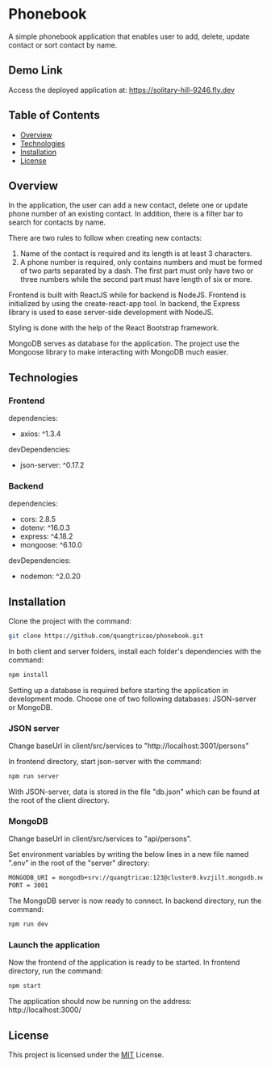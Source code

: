 # Phonebook

A simple phonebook application that enables user to add, delete, update contact or sort contact by name.

## Demo Link

Access the deployed application at: https://solitary-hill-9246.fly.dev

## Table of Contents

- [Overview](#overview)
- [Technologies](#technologies)
- [Installation](#installation)
- [License](#license)

## Overview

In the application, the user can add a new contact, delete one or update phone number of an existing contact.
In addition, there is a filter bar to search for contacts by name.

There are two rules to follow when creating new contacts:
1. Name of the contact is required and its length is at least 3 characters.
2. A phone number is required, only contains numbers and must be formed of two parts separated by a dash.
The first part must only have two or three numbers while the second part must have length of six or more.

Frontend is built with ReactJS while for backend is NodeJS. Frontend is initialized by using the create-react-app tool.
In backend, the Express library is used to ease server-side development with NodeJS.

Styling is done with the help of the React Bootstrap framework.

MongoDB serves as database for the application. The project use the Mongoose library to make interacting with MongoDB much easier.

## Technologies

### Frontend

dependencies:
* axios: ^1.3.4

devDependencies:
* json-server: ^0.17.2

### Backend

dependencies:
* cors: 2.8.5
* dotenv: ^16.0.3
* express: ^4.18.2
* mongoose: ^6.10.0

devDependencies:
* nodemon: ^2.0.20

## Installation

Clone the project with the command:

```sh
git clone https://github.com/quangtricao/phonebook.git
```

In both client and server folders, install each folder's dependencies with the command:

```sh
npm install
```

Setting up a database is required before starting the application in development mode. Choose one of two following databases: JSON-server or MongoDB.

### JSON server

Change baseUrl in client/src/services to "http://localhost:3001/persons"

In frontend directory, start json-server with the command:

```sh
npm run server
```

With JSON-server, data is stored in the file "db.json" which can be found at the root of the client directory.

### MongoDB

Change baseUrl in client/src/services to "api/persons".

Set environment variables by writing the below lines in a new file named ".env" in the root of the "server" directory:

```sh
MONGODB_URI = mongodb+srv://quangtricao:123@cluster0.kvzjilt.mongodb.net/phoneBook?retryWrites=true&w=majority
PORT = 3001
```

The MongoDB server is now ready to connect. In backend directory, run the command:

```sh
npm run dev
```

### Launch the application

Now the frontend of the application is ready to be started. In frontend directory, run the command:

```sh
npm start
```

The application should now be running on the address: http://localhost:3000/

## License

This project is licensed under the [MIT](https://choosealicense.com/licenses/mit/) License.
